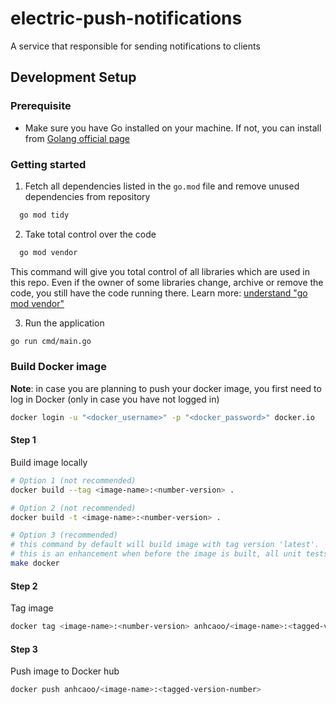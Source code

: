 # electric-push-notifications

A service that responsible for sending notifications to clients

## Development Setup
### Prerequisite
- Make sure you have Go installed on your machine. If not, you can install from [Golang official page](https://go.dev/doc/install) 

### Getting started
1. Fetch all dependencies listed in the `go.mod` file and remove unused dependencies from repository
```bash
  go mod tidy
```

2. Take total control over the code
```bash
  go mod vendor
```    
This command will give you total control of all libraries which are used in this repo. Even if the owner of some libraries change, archive or remove the code, you still have the code running there. Learn more: [understand "go mod vendor"](https://stackoverflow.com/questions/76705408/understanding-go-mod-vendor) 

3. Run the application 
```bash
go run cmd/main.go
```

### Build Docker image

**Note**: in case you are planning to push your docker image, you first need to log in Docker (only in case you have not logged in)

```bash
docker login -u "<docker_username>" -p "<docker_password>" docker.io
```

#### Step 1
Build image locally
```bash
# Option 1 (not recommended)
docker build --tag <image-name>:<number-version> .

# Option 2 (not recommended)
docker build -t <image-name>:<number-version> .

# Option 3 (recommended)
# this command by default will build image with tag version 'latest'. 
# this is an enhancement when before the image is built, all unit tests will be executed
make docker 
```

#### Step 2
Tag image
```bash
docker tag <image-name>:<number-version> anhcaoo/<image-name>:<tagged-version-number> 
```

#### Step 3
Push image to Docker hub
```bash
docker push anhcaoo/<image-name>:<tagged-version-number> 
```
